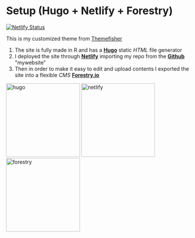 #  Setup (Hugo + Netlify + Forestry)

[![Netlify Status](https://api.netlify.com/api/v1/badges/d15a0d90-ecf5-4b08-a451-2175034ac135/deploy-status)](https://app.netlify.com/sites/niccolosalvini/deploys)

  
This is my customized theme from [Themefisher](https://github.com/themefisher/kross-hugo)

1. The site is fully made in R and has a [**Hugo**](https://gohugo.io/) static _HTML_ file generator
1. I deployed the site through [**Netlify**](https://www.netlify.com/) importing my repo from the [**Github**](https://github.com/NiccoloSalvini) "mywebsite"
1. Then in order to make it easy to edit and upload contents I exported the site into a flexible _CMS_ [**Forestry.io**](https://forestry.io/)



<img src="https://jozef.io/img/r915-01-blogdown-hugo-le.png" alt="hugo" width="200"/>
<img src="https://temudokter.netlify.com/static/media/netlify.92b6c228.png" alt="netlify" width="200"/>
<img src="https://infseg.com/img/forestry-io-cms-paginas-estaticas/Forestry_io-Logo-InfSeg.png" alt="forestry" width="200"/>

